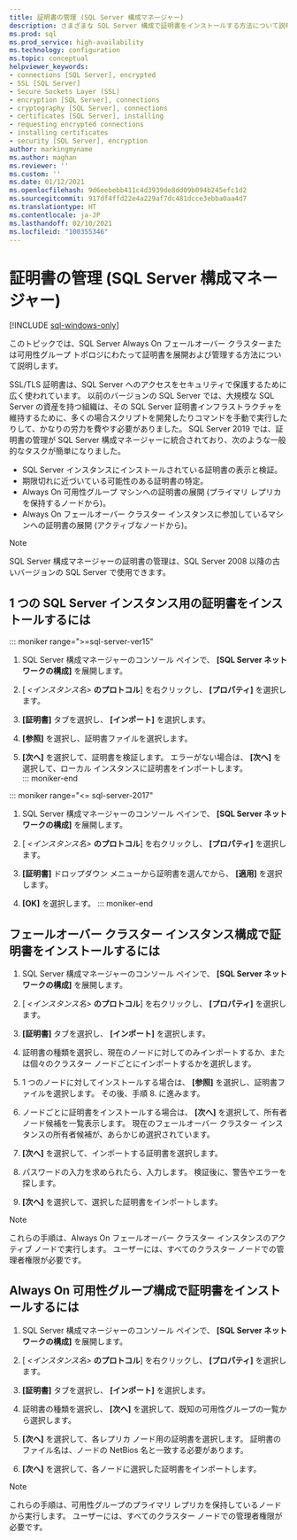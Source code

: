 ```yaml
---
title: 証明書の管理 (SQL Server 構成マネージャー)
description: さまざまな SQL Server 構成で証明書をインストールする方法について説明します。 例として、単一インスタンス、フェールオーバー クラスター、Always On 可用性グループがあります。
ms.prod: sql
ms.prod_service: high-availability
ms.technology: configuration
ms.topic: conceptual
helpviewer_keywords:
- connections [SQL Server], encrypted
- SSL [SQL Server]
- Secure Sockets Layer (SSL)
- encryption [SQL Server], connections
- cryptography [SQL Server], connections
- certificates [SQL Server], installing
- requesting encrypted connections
- installing certificates
- security [SQL Server], encryption
author: markingmyname
ms.author: maghan
ms.reviewer: ''
ms.custom: ''
ms.date: 01/12/2021
ms.openlocfilehash: 9d6eebebb411c4d3939de8dd09b094b245efc1d2
ms.sourcegitcommit: 917df4ffd22e4a229af7dc481dcce3ebba0aa4d7
ms.translationtype: HT
ms.contentlocale: ja-JP
ms.lasthandoff: 02/10/2021
ms.locfileid: "100355346"
---
```

# <a name="certificate-management-sql-server-configuration-manager"></a>証明書の管理 (SQL Server 構成マネージャー)

[!INCLUDE [sql-windows-only](../../includes/applies-to-version/sql-windows-only.md)]

このトピックでは、SQL Server Always On フェールオーバー クラスターまたは可用性グループ トポロジにわたって証明書を展開および管理する方法について説明します。

SSL/TLS 証明書は、SQL Server へのアクセスをセキュリティで保護するために広く使われています。 以前のバージョンの SQL Server では、大規模な SQL Server の資産を持つ組織は、その SQL Server 証明書インフラストラクチャを維持するために、多くの場合スクリプトを開発したりコマンドを手動で実行したりして、かなりの労力を費やす必要がありました。 SQL Server 2019 では、証明書の管理が SQL Server 構成マネージャーに統合されており、次のような一般的なタスクが簡単になりました。 

* SQL Server インスタンスにインストールされている証明書の表示と検証。 
* 期限切れに近づいている可能性のある証明書の特定。 
* Always On 可用性グループ マシンへの証明書の展開 (プライマリ レプリカを保持するノードから)。 
* Always On フェールオーバー クラスター インスタンスに参加しているマシンへの証明書の展開 (アクティブなノードから)。

> [!NOTE]
> SQL Server 構成マネージャーの証明書の管理は、SQL Server 2008 以降の古いバージョンの SQL Server で使用できます。

##  <a name="to-install-a-certificate-for-a-single-sql-server-instance"></a><a name="provision-single-server-cert"></a> 1 つの SQL Server インスタンス用の証明書をインストールするには  

::: moniker range=">=sql-server-ver15"
1. SQL Server 構成マネージャーのコンソール ペインで、 **[SQL Server ネットワークの構成]** を展開します。  

2. [ *&lt;インスタンス名&gt;* **のプロトコル**] を右クリックし、 **[プロパティ]** を選択します。  

3. **[証明書]** タブを選択し、 **[インポート]** を選択します。  

4. **[参照]** を選択し、証明書ファイルを選択します。  

5. **[次へ]** を選択して、証明書を検証します。 エラーがない場合は、 **[次へ]** を選択して、ローカル インスタンスに証明書をインポートします。  
::: moniker-end

::: moniker range="<= sql-server-2017"
1. SQL Server 構成マネージャーのコンソール ペインで、 **[SQL Server ネットワークの構成]** を展開します。  

2. [ *&lt;インスタンス名&gt;* **のプロトコル**] を右クリックし、 **[プロパティ]** を選択します。  

3. **[証明書]** ドロップダウン メニューから証明書を選んでから、 **[適用]** を選択します。  

4. **[OK]** を選択します。 
::: moniker-end

##  <a name="to-install-a-certificate-in-a-failover-cluster-instance-configuration"></a><a name="provision-failover-cluster-cert"></a> フェールオーバー クラスター インスタンス構成で証明書をインストールするには  
  
1. SQL Server 構成マネージャーのコンソール ペインで、 **[SQL Server ネットワークの構成]** を展開します。
  
2. [ *&lt;インスタンス名&gt;* **のプロトコル**] を右クリックし、 **[プロパティ]** を選択します。 

3. **[証明書]** タブを選択し、 **[インポート]** を選択します。

4. 証明書の種類を選択し、現在のノードに対してのみインポートするか、または個々のクラスター ノードごとにインポートするかを選択します。

5. 1 つのノードに対してインストールする場合は、 **[参照]** を選択し、証明書ファイルを選択します。 その後、手順 8. に進みます。

6. ノードごとに証明書をインストールする場合は、 **[次へ]** を選択して、所有者ノード候補を一覧表示します。 現在のフェールオーバー クラスター インスタンスの所有者候補が、あらかじめ選択されています。

7. **[次へ]** を選択して、インポートする証明書を選択します。

8. パスワードの入力を求められたら、入力します。 検証後に、警告やエラーを探します。

9. **[次へ]** を選択して、選択した証明書をインポートします。

> [!NOTE]
> これらの手順は、Always On フェールオーバー クラスター インスタンスのアクティブ ノードで実行します。 ユーザーには、すべてのクラスター ノードでの管理者権限が必要です。

##  <a name="to-install-a-certificate-in-an-always-on-availability-group-configuration"></a><a name="provision-availability-group-cert"></a>Always On 可用性グループ構成で証明書をインストールするには  
  
1. SQL Server 構成マネージャーのコンソール ペインで、 **[SQL Server ネットワークの構成]** を展開します。
  
2. [ *&lt;インスタンス名&gt;* **のプロトコル**] を右クリックし、 **[プロパティ]** を選択します。  
  
3. **[証明書]** タブを選択し、 **[インポート]** を選択します。  
  
4. 証明書の種類を選択し、 **[次へ]** を選択して、既知の可用性グループの一覧から選択します。  

5. **[次へ]** を選択して、各レプリカ ノード用の証明書を選択します。 証明書のファイル名は、ノードの NetBios 名と一致する必要があります。

6. **[次へ]** を選択して、各ノードに選択した証明書をインポートします。


> [!NOTE]
> これらの手順は、可用性グループのプライマリ レプリカを保持しているノードから実行します。 ユーザーには、すべてのクラスター ノードでの管理者権限が必要です。


